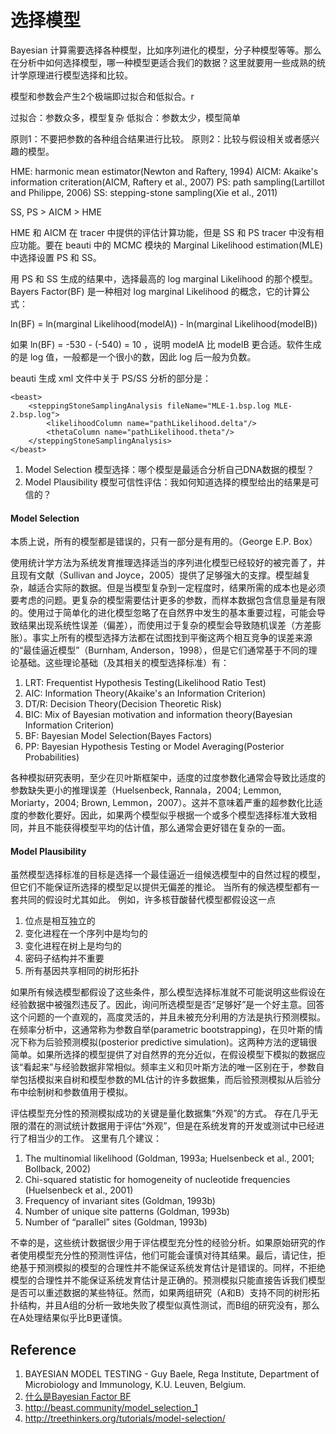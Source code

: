 # 选择模型

Bayesian 计算需要选择各种模型，比如序列进化的模型，分子种模型等等。那么在分析中如何选择模型，哪一种模型更适合我们的数据？这里就要用一些成熟的统计学原理进行模型选择和比较。

模型和参数会产生2个极端即过拟合和低拟合。r

过拟合：参数众多，模型复杂
低拟合：参数太少，模型简单

原则1：不要把参数的各种组合结果进行比较。
原则2：比较与假设相关或者感兴趣的模型。


HME: harmonic mean estimator(Newton and Raftery, 1994)
AICM: Akaike's information criteration(AICM, Raftery et al., 2007)
PS: path sampling(Lartillot and Philippe, 2006)
SS: stepping-stone sampling(Xie et al., 2011)

SS, PS > AICM > HME

HME 和 AICM 在 tracer 中提供的评估计算功能，但是 SS 和 PS tracer 中没有相应功能。要在 beauti 中的 MCMC 模块的 Marginal Likelihood estimation(MLE)中选择设置 PS 和 SS。

用 PS 和 SS 生成的结果中，选择最高的 log marginal Likelihood 的那个模型。Bayers Factor(BF) 是一种相对 log marginal Likelihood 的概念，它的计算公式：

ln(BF) = ln(marginal Likelihood(modelA)) - ln(marginal Likelihood(modelB))

如果 ln(BF) = -530 - (-540) = 10 ，说明 modelA 比 modelB 更合适。软件生成的是 log 值，一般都是一个很小的数，因此 log 后一般为负数。

beauti 生成 xml 文件中关于 PS/SS 分析的部分是：

```
<beast>
    <steppingStoneSamplingAnalysis fileName="MLE-1.bsp.log MLE-2.bsp.log">
        <likelihoodColumn name="pathLikelihood.delta"/>
        <thetaColumn name="pathLikelihood.theta"/>      
    </steppingStoneSamplingAnalysis>
</beast>
```


1. Model Selection 模型选择：哪个模型是最适合分析自己DNA数据的模型？
2. Model Plausibility 模型可信性评估：我如何知道选择的模型给出的结果是可信的？

#### Model Selection

本质上说，所有的模型都是错误的，只有一部分是有用的。（George E.P. Box）

使用统计学方法为系统发育推理选择适当的序列进化模型已经较好的被完善了，并且现有文献（Sullivan and Joyce，2005）提供了足够强大的支撑。模型越复杂，越适合实际的数据。但是当模型复杂到一定程度时，结果所需的成本也是必须要考虑的问题。更复杂的模型需要估计更多的参数，而样本数据包含信息量是有限的。使用过于简单化的进化模型忽略了在自然界中发生的基本重要过程，可能会导致结果出现系统性误差（偏差），而使用过于复杂的模型会导致随机误差（方差膨胀）。事实上所有的模型选择方法都在试图找到平衡这两个相互竞争的误差来源的“最佳逼近模型”（Burnham, Anderson，1998），但是它们通常基于不同的理论基础。这些理论基础（及其相关的模型选择标准）有：

1. LRT: Frequentist Hypothesis Testing(Likelihood Ratio Test)
2. AIC: Information Theory(Akaike's an Information Criterion)
3. DT/R: Decision Theory(Decision Theoretic Risk)
4. BIC: Mix of Bayesian motivation and information theory(Bayesian Information Criterion)
5. BF: Bayesian Model Selection(Bayes Factors)
6. PP: Bayesian Hypothesis Testing or Model Averaging(Posterior Probabilities)

各种模拟研究表明，至少在贝叶斯框架中，适度的过度参数化通常会导致比适度的参数缺失更小的推理误差（Huelsenbeck, Rannala，2004; Lemmon, Moriarty，2004; Brown, Lemmon，2007）。这并不意味着严重的超参数化比适度的参数化要好。因此，如果两个模型似乎根据一个或多个模型选择标准大致相同，并且不能获得模型平均的估计值，那么通常会更好错在复杂的一面。

#### Model Plausibility

虽然模型选择标准的目标是选择一个最佳逼近一组候选模型中的自然过程的模型，但它们不能保证所选择的模型足以提供无偏差的推论。 当所有的候选模型都有一套共同的假设时尤其如此。 例如，许多核苷酸替代模型都假设这一点

1. 位点是相互独立的
2. 变化进程在一个序列中是均匀的
3. 变化进程在树上是均匀的
4. 密码子结构并不重要
5. 所有基因共享相同的树形拓扑

如果所有候选模型都假设了这些条件，那么模型选择标准就不可能说明这些假设在经验数据中被强烈违反了。因此，询问所选模型是否“足够好”是一个好主意。回答这个问题的一个直观的，高度灵活的，并且未被充分利用的方法是执行预测模拟。在频率分析中，这通常称为参数自举(parametric bootstrapping)，在贝叶斯的情况下称为后验预测模拟(posterior predictive simulation)。这两种方法的逻辑很简单。如果所选择的模型提供了对自然界的充分近似，在假设模型下模拟的数据应该“看起来”与经验数据非常相似。频率主义和贝叶斯方法的唯一区别在于，参数自举包括模拟来自树和模型参数的ML估计的许多数据集，而后验预测模拟从后验分布中绘制树和参数值用于模拟。

评估模型充分性的预测模拟成功的关键是量化数据集“外观”的方式。 存在几乎无限的潜在的测试统计数据用于评估“外观”，但是在系统发育的开发或测试中已经进行了相当少的工作。 这里有几个建议：

1. The multinomial likelihood (Goldman, 1993a; Huelsenbeck et al., 2001; Bollback, 2002)
2. Chi-squared statistic for homogeneity of nucleotide frequencies (Huelsenbeck et al., 2001)
3. Frequency of invariant sites (Goldman, 1993b)
4. Number of unique site patterns (Goldman, 1993b)
5. Number of “parallel” sites (Goldman, 1993b)

不幸的是，这些统计数据很少用于评估模型充分性的经验分析。如果原始研究的作者使用模型充分性的预测性评估，他们可能会谨慎对待其结果。最后，请记住，拒绝基于预测模拟的模型的合理性并不能保证系统发育估计是错误的。同样，不拒绝模型的合理性并不能保证系统发育估计是正确的。预测模拟只能直接告诉我们模型是否可以重述数据的某些特征。然而，如果两组研究（A和B）支持不同的树形拓扑结构，并且A组的分析一致地失败了模型似真性测试，而B组的研究没有，那么在A处理结果似乎比B更谨慎。





## Reference
1. BAYESIAN MODEL TESTING - Guy Baele, Rega Institute, Department of Microbiology and Immunology, K.U. Leuven, Belgium.
2. [什么是Bayesian Factor BF](http://bayesfactor.blogspot.ca/2014/02/the-bayesfactor-package-this-blog-is.html)
3. http://beast.community/model_selection_1
4. http://treethinkers.org/tutorials/model-selection/
